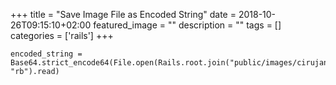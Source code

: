 +++
title = "Save Image File as Encoded String"
date = 2018-10-26T09:15:10+02:00
featured_image = ""
description = ""
tags = []
categories = ['rails']
+++

```
encoded_string = Base64.strict_encode64(File.open(Rails.root.join("public/images/cirujano.jpg").open, "rb").read)
```